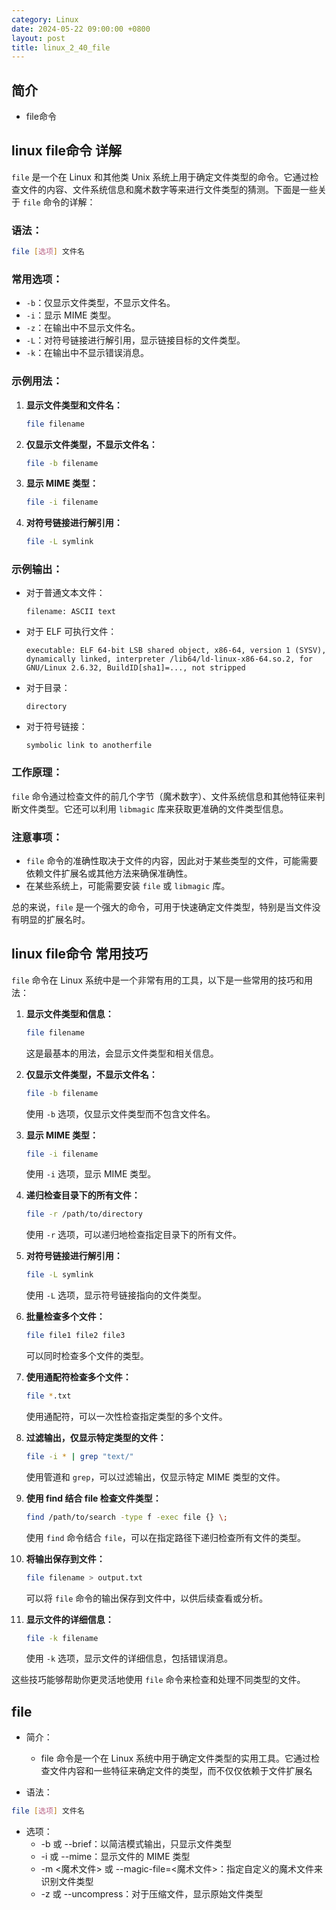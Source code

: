 ```yaml
---
category: Linux
date: 2024-05-22 09:00:00 +0800
layout: post
title: linux_2_40_file
---
```

## 简介

+ file命令

## linux file命令 详解

`file` 是一个在 Linux 和其他类 Unix 系统上用于确定文件类型的命令。它通过检查文件的内容、文件系统信息和魔术数字等来进行文件类型的猜测。下面是一些关于 `file` 命令的详解：

### 语法：

```bash
file [选项] 文件名
```

### 常用选项：

- `-b`：仅显示文件类型，不显示文件名。
- `-i`：显示 MIME 类型。
- `-z`：在输出中不显示文件名。
- `-L`：对符号链接进行解引用，显示链接目标的文件类型。
- `-k`：在输出中不显示错误消息。

### 示例用法：

1. **显示文件类型和文件名：**
   ```bash
   file filename
   ```

2. **仅显示文件类型，不显示文件名：**
   ```bash
   file -b filename
   ```

3. **显示 MIME 类型：**
   ```bash
   file -i filename
   ```

4. **对符号链接进行解引用：**
   ```bash
   file -L symlink
   ```

### 示例输出：

- 对于普通文本文件：
  ```
  filename: ASCII text
  ```

- 对于 ELF 可执行文件：
  ```
  executable: ELF 64-bit LSB shared object, x86-64, version 1 (SYSV), dynamically linked, interpreter /lib64/ld-linux-x86-64.so.2, for GNU/Linux 2.6.32, BuildID[sha1]=..., not stripped
  ```

- 对于目录：
  ```
  directory
  ```

- 对于符号链接：
  ```
  symbolic link to anotherfile
  ```

### 工作原理：

`file` 命令通过检查文件的前几个字节（魔术数字）、文件系统信息和其他特征来判断文件类型。它还可以利用 `libmagic` 库来获取更准确的文件类型信息。

### 注意事项：

- `file` 命令的准确性取决于文件的内容，因此对于某些类型的文件，可能需要依赖文件扩展名或其他方法来确保准确性。
- 在某些系统上，可能需要安装 `file` 或 `libmagic` 库。

总的来说，`file` 是一个强大的命令，可用于快速确定文件类型，特别是当文件没有明显的扩展名时。

##  linux file命令 常用技巧

`file` 命令在 Linux 系统中是一个非常有用的工具，以下是一些常用的技巧和用法：

1. **显示文件类型和信息：**
   ```bash
   file filename
   ```
   这是最基本的用法，会显示文件类型和相关信息。

2. **仅显示文件类型，不显示文件名：**
   ```bash
   file -b filename
   ```
   使用 `-b` 选项，仅显示文件类型而不包含文件名。

3. **显示 MIME 类型：**
   ```bash
   file -i filename
   ```
   使用 `-i` 选项，显示 MIME 类型。

4. **递归检查目录下的所有文件：**
   ```bash
   file -r /path/to/directory
   ```
   使用 `-r` 选项，可以递归地检查指定目录下的所有文件。

5. **对符号链接进行解引用：**
   ```bash
   file -L symlink
   ```
   使用 `-L` 选项，显示符号链接指向的文件类型。

6. **批量检查多个文件：**
   ```bash
   file file1 file2 file3
   ```
   可以同时检查多个文件的类型。

7. **使用通配符检查多个文件：**
   ```bash
   file *.txt
   ```
   使用通配符，可以一次性检查指定类型的多个文件。

8. **过滤输出，仅显示特定类型的文件：**
   ```bash
   file -i * | grep "text/"
   ```
   使用管道和 `grep`，可以过滤输出，仅显示特定 MIME 类型的文件。

9. **使用 find 结合 file 检查文件类型：**
   ```bash
   find /path/to/search -type f -exec file {} \;
   ```
   使用 `find` 命令结合 `file`，可以在指定路径下递归检查所有文件的类型。

10. **将输出保存到文件：**
    ```bash
    file filename > output.txt
    ```
    可以将 `file` 命令的输出保存到文件中，以供后续查看或分析。

11. **显示文件的详细信息：**
    ```bash
    file -k filename
    ```
    使用 `-k` 选项，显示文件的详细信息，包括错误消息。

这些技巧能够帮助你更灵活地使用 `file` 命令来检查和处理不同类型的文件。

## file  

<!-- + 使用file命令,查看某个文件的类型信息 -->

+ 简介：
  + file 命令是一个在 Linux 系统中用于确定文件类型的实用工具。它通过检查文件内容和一些特征来确定文件的类型，而不仅仅依赖于文件扩展名

+ 语法：
```bash
file [选项] 文件名
```

+ 选项：
  + -b 或 --brief：以简洁模式输出，只显示文件类型
  + -i 或 --mime：显示文件的 MIME 类型
  + -m <魔术文件> 或 --magic-file=<魔术文件>：指定自定义的魔术文件来识别文件类型
  + -z 或 --uncompress：对于压缩文件，显示原始文件类型